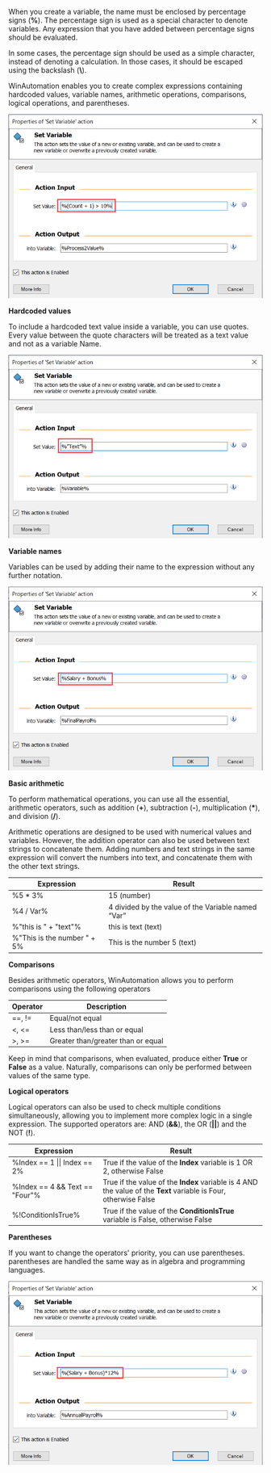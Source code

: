 When you create a variable, the name must be enclosed by percentage signs (**%**). The percentage sign is used as a special character to denote variables. Any expression that you have added between percentage signs should be evaluated.

In some cases, the percentage sign should be used as a simple character, instead of denoting a calculation. In those cases, it should be escaped using the backslash (**\\**).

WinAutomation enables you to create complex expressions containing hardcoded values, variable names, arithmetic operations, comparisons, logical operations, and parentheses.

![The populated Set Value field in the Set Variable action's properties dialog.](..\media\set-variable-action-properties-expression.png)

**Hardcoded values**

To include a hardcoded text value inside a variable, you can use quotes. Every value between the quote characters will be treated as a text value and not as a variable Name.

![The populated Set Value field in the Set Variable action's properties dialog.](..\media\set-variable-action-properties-hardcoded-values.png)

**Variable names**

Variables can be used by adding their name to the expression without any further notation.

![The populated Set Value field in the Set Variable action's properties dialog.](..\media\set-variable-action-properties-variable-names.png)

**Basic arithmetic**

To perform mathematical operations, you can use all the essential, arithmetic operators, such as addition (**+**), subtraction (**-**), multiplication (**\***), and division (**/**).

Arithmetic operations are designed to be used with numerical values and variables. However, the addition operator can also be used between text strings to concatenate them. Adding numbers and text strings in the same expression will convert the numbers into text, and concatenate them with the other text strings.

| Expression                  | Result                                              |
|-----------------------------|-----------------------------------------------------|
| %5 * 3%                     | 15 (number)                                         |
| %4 / Var%                   | 4 divided by the value of the Variable named “Var”  |
| %"this is " + "text"%       | this is text (text)                                 |
| %"This is the number " + 5% | This is the number 5 (text)                         |

**Comparisons**

Besides arithmetic operators, WinAutomation allows you to perform comparisons using the following operators

| Operator | Description                        |
|--------- |------------------------------------|
| ==, !=   | Equal/not equal                    |
| <, <=    | Less than/less than or equal       |
| >, >=    | Greater than/greater than or equal |

Keep in mind that comparisons, when evaluated, produce either **True** or **False** as a value. Naturally, comparisons can only be performed between values of the same type.

**Logical operators**

Logical operators can also be used to check multiple conditions simultaneously, allowing you to implement more complex logic in a single expression. The supported operators are: AND (**&&**), the OR (**||**) and the NOT (**!**). 

| Expression                     | Result                                                                                      |
|--------------------------------|---------------------------------------------------------------------------------------------|
| %Index == 1 \|\| Index == 2%     | True if the value of the **Index** variable is 1 OR 2, otherwise False                          |
| %Index == 4 && Text == "Four"% | True if the value of the **Index** variable is 4 AND the value of the **Text** variable is Four, otherwise False |
| %!ConditionIsTrue%             | True if the value of the **ConditionIsTrue** variable is False, otherwise False                 |

**Parentheses**

If you want to change the operators' priority, you can use parentheses. parentheses are handled the same way as in algebra and programming languages.

![The populated Set Value field in the Set Variable action's properties dialog.](..\media\set-variable-action-properties-parentheses.png)